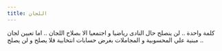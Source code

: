 ```yaml
---
title: اللجان 
---
```


كلمة واحدة .. لن ينصلح حال النادى رياضيا و اجتمعيا الا بصلاح اللجان .. اما تعيين لجان مبنية علي المحسوبية و المجاملات  بغرض حسابات انتخابية فلا يصلح  و لن يصلح .. 